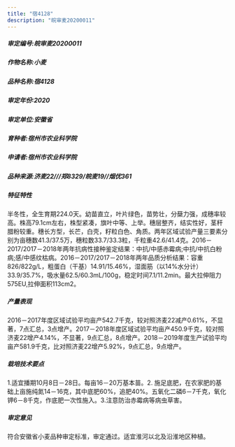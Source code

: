 ```yaml
---
title: "宿4128"
description: "皖审麦20200011"
---
```

##### 审定编号:皖审麦20200011

##### 作物名称:小麦

##### 品种名称:宿4128

##### 审定年份:2020

##### 审定单位:安徽省

##### 育种者:宿州市农业科学院

##### 申请者:宿州市农业科学院

##### 品种来源:济麦22///郑8329/皖麦19//烟优361

##### 特征特性
半冬性，全生育期224.0天。幼苗直立，叶片绿色，苗势壮，分蘖力强，成穗率较高。株高79.1cm左右，株型紧凑，旗叶中等、上举。穗层整齐，结实性好，茎秆腊粉较重。穗长方型，长芒，白壳，籽粒白色、角质。两年区域试验产量三要素分别为亩穗数41.3/37.5万，穗粒数33.7/33.3粒，千粒重42.6/41.4克。2016－2017/2017－2018年两年抗病性接种鉴定结果：中抗/中感赤霉病;中抗/中抗白粉病;感/中感纹枯病。2016－2017/2017－2018年两年品质分析结果：容重826/822g/L，粗蛋白（干基）14.91/15.46%，湿面筋（以14%水分计）33.9/35.7%，吸水量62.5/60.3mL/100g，稳定时间7.1/11.2min。最大拉伸阻力575EU,拉伸面积113cm2。

##### 产量表现
2016－2017年度区域试验平均亩产542.7千克，较对照济麦22减产0.61%，不显著，7点汇总，3点增产。2017－2018年度区域试验平均亩产450.9千克，较对照济麦22增产4.14%，不显著，9点汇总，8点增产。2018－2019年度生产试验平均亩产581.9千克，比对照济麦22增产5.92%，9点汇总，9点增产。

##### 栽培技术要点
1.适宜播期10月8日－28日。每亩16－20万基本苗。2. 施足底肥，在农家肥的基础上亩施纯氮14－16克，其中底肥60%，追肥40%。五氧化二磷6－7千克，氧化钾6－8千克，作底肥一次性施入。3.注意防治赤霉病等病虫草害。

##### 审定意见
符合安徽省小麦品种审定标准，审定通过。适宜淮河以北及沿淮地区种植。
